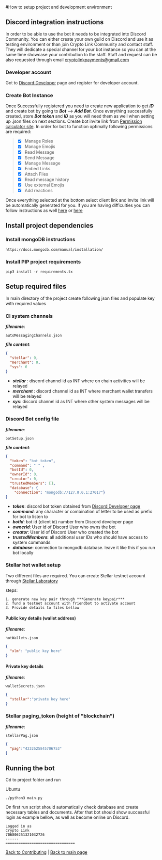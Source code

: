 #How to setup project and development environment

## Discord integration instructions
In order to be able to use the bot it needs to be integrated into Discord Community. You can either create your
own guild on Discord and use it as testing environment or than join Crypto Link Community and contact staff. They will
dedicate a special channel for your bot instance so you can at the same time showcase your contribution to the staff.
Staff and request can be also requested through email cryptolinkpayments@gmail.com

### Developer account
Got to [Discord Developer](https://discord.com/developers) page and register for developer account.

### Create Bot Instance
Once Successfully registered you need to create new application to get ***ID*** and create bot by going to 
***Bot*** --> ***Add Bot***. Once everything successfully created, store ***Bot token*** and ***ID*** as you will need 
them as well when setting up .json files on next sections. Create bot invite link from 
[Permission calculator site](https://discordapi.com/permissions.html). In order for bot to function optimally following
permissions are required:

> - [X] Manage Roles
> - [X] Manage Emojis
> - [X] Read Message
> - [X] Send Message
> - [X] Manage Message
> - [X] Embed Links
> - [X] Attach Files
> - [X] Read message history
> - [X] Use external Emojis
> - [X] Add reactions

Once everything selected at the bottom select client link and invite link will be automatically generated for you. 
If you are having difficulties you can follow instructions as well [here](https://www.getdroidtips.com/discord-bot-token/#:~:text=Start%20by%20going%20to%20the%20Discord%20Developer%20Portal,a%20name%20to%20the%20bot%20and%20click%20Create)
 or [here](https://discordpy.readthedocs.io/en/latest/discord.html)


## Install project dependencies

### Install mongoDB instructions
```text
https://docs.mongodb.com/manual/installation/
```

### Install PIP project requirements
```text
pip3 install -r requirements.tx
```

## Setup required files
In main directory of the project create following json files and populate key with required values

### Cl system channels
***filename***: 
```text
autoMessagingChannels.json
```
***file content***: 
```json
{
  "stellar": 0,  
  "merchant": 0,
  "sys": 0
}
```
- ***stellar*** : discord channel id as INT where on chain activities will be relayed
- ***merchant*** : discord channel id as INT where merchant wallet transfers will be relayed
- ***sys***: discord channel id as INT where other system messages will be relayed

### Discord Bot config file
***filename***: 
```text
botSetup.json
```
***file content***: 
```json
{
  "token": "bot token",
  "command": " " ,
  "botId": 0,
  "ownerId": 0,
  "creator": 0,
  "trustedMembers": [],
  "database": {
    "connection": "mongodb://127.0.0.1:27017"}
}
```

- ***token***: discord bot token obtained from [Discord Developer page](https://discord.com/developers/applications)
- ***command***: any character or combination of letter to be used as prefix for bot to listen to
- ***botId***: bot id (client id) number from Discord developer page
- ***ownerId***: User id of Discord User who owns the bot
- ***creator***: User id of Discord User who created the bot
- ***trustedMembers***: all additional user IDs who should have access to system commands
- ***database***: connection to mongodb database. leave it like this if you run bot locally

### Stellar hot wallet setup
Two different files are required. You can create Stellar testnet account through [Stellar Laboratory](https://laboratory.stellar.org/#account-creator?network=test)

steps:
```text
1. generate new key pair through ***Generate keypair***
2. fund a testnet account with friendbot to activate account
3. Provide details to files bellow
```

#### Public key details (wallet address)
***filename***: 
```text
hotWallets.json
```
```json
{
  "xlm": "public key here"
}
```
#### Private key details
***filename***: 
```text
walletSecrets.json
```
```json
{
  "stellar":"private key here"
}
```

### Stellar paging_token (height of "blockchain")
***filename***: 
```text
stellarPag.json
```
```json
{
  "pag":"4232625845706753"
}
```

## Running the bot 
Cd to project folder and run 

Ubuntu
```text
./python3 main.py
```

On first run script should automatically check database and create necessary tables and documents. After that
bot should show successful login as example bellow, as well as become online on Discord. 

```text
Logged in as
Crypto Link
706806251321032726
------
================================

```

[Back to Contributing](CONTRIBUTING.md)  |  [Back to main page](README.md)
